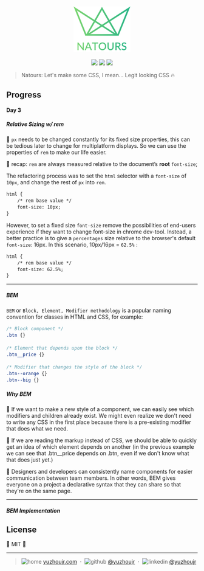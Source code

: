 <h3 style="text-align:center;font-weight: 300;" align="center">
  <img src="../img/logo-green-2x.png" width="150px">
</h3>

<p align="center">
  <img src="https://img.shields.io/badge/license-MIT-yellow.svg?style=flat-square">
  <img src="https://img.shields.io/badge/downloads-0k-yellow.svg?style=flat-square">
  <img src="https://img.shields.io/badge/build-passing-yellow.svg?style=flat-square">
</p>


> Natours: Let's make some CSS, I mean... Legit looking CSS 🔥


## Progress

#### Day 3


##### Relative Sizing w/ rem
🍈 `px` needs to be changed constantly for its fixed size properties, this can be tedious later to change for multiplatform displays. So we can use the properties of `rem` to make our life easier.

🍉 recap: `rem` are always measured relative to the document’s **root** `font-size`;

The refactoring process was to set the `html` selector with a `font-size` of `10px`, and change the rest of `px` into `rem`.

```html
html {
    /* rem base value */
    font-size: 10px;
}
```

However, to set a fixed size `font-size` remove the possibilities of end-users experience if they want to change font-size in chrome dev-tool. Instead, a better practice is to give a `percentages` size relative to the browser's default `font-size`: 16px. In this scenario, 10px/16px = `62.5%` :

```html
html {
    /* rem base value */
    font-size: 62.5%;
}
```
---

##### BEM

`BEM` or `Block, Element, Modifier methodology` is a popular naming convention for classes in HTML and CSS, for example:

```css
/* Block component */
.btn {}

/* Element that depends upon the block */
.btn__price {}

/* Modifier that changes the style of the block */
.btn--orange {}
.btn--big {}

```



##### Why BEM

🍉 If we want to make a new style of a component, we can easily see which modifiers and children already exist. We might even realize we don't need to write any CSS in the first place because there is a pre-existing modifier that does what we need.

🍊 If we are reading the markup instead of CSS, we should be able to quickly get an idea of which element depends on another (in the previous example we can see that .btn__price depends on .btn, even if we don't know what that does just yet.)

🍋 Designers and developers can consistently name components for easier communication between team members. In other words, BEM gives everyone on a project a declarative syntax that they can share so that they're on the same page.

---
##### BEM Implementation








## License

🌱 MIT 🌱

---





> ![home](http://yuzhoujr.com/emoji/home.svg) [yuzhoujr.com](http://www.yuzhoujr.com) &nbsp;&middot;&nbsp;
> ![github](http://yuzhoujr.com/emoji/github.svg)  [@yuzhoujr](https://github.com/yuzhoujr) &nbsp;&middot;&nbsp;
> ![linkedin](http://yuzhoujr.com/emoji/linkedin.svg)  [@yuzhoujr](https://linkedin.com/in/yuzhoujr)
